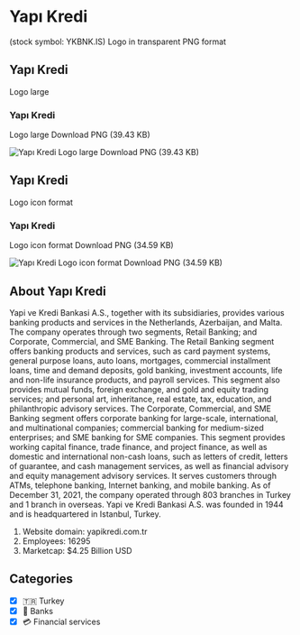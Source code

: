 # Yapı Kredi
 (stock symbol: YKBNK.IS) Logo in transparent PNG format

## Yapı Kredi
 Logo large

### Yapı Kredi
 Logo large Download PNG (39.43 KB)

![Yapı Kredi
 Logo large Download PNG (39.43 KB)](/img/orig/YKBNK.IS_BIG-613b2aa9.png)

## Yapı Kredi
 Logo icon format

### Yapı Kredi
 Logo icon format Download PNG (34.59 KB)

![Yapı Kredi
 Logo icon format Download PNG (34.59 KB)](/img/orig/YKBNK.IS-592344d6.png)

## About Yapı Kredi


Yapi ve Kredi Bankasi A.S., together with its subsidiaries, provides various banking products and services in the Netherlands, Azerbaijan, and Malta. The company operates through two segments, Retail Banking; and Corporate, Commercial, and SME Banking. The Retail Banking segment offers banking products and services, such as card payment systems, general purpose loans, auto loans, mortgages, commercial installment loans, time and demand deposits, gold banking, investment accounts, life and non-life insurance products, and payroll services. This segment also provides mutual funds, foreign exchange, and gold and equity trading services; and personal art, inheritance, real estate, tax, education, and philanthropic advisory services. The Corporate, Commercial, and SME Banking segment offers corporate banking for large-scale, international, and multinational companies; commercial banking for medium-sized enterprises; and SME banking for SME companies. This segment provides working capital finance, trade finance, and project finance, as well as domestic and international non-cash loans, such as letters of credit, letters of guarantee, and cash management services, as well as financial advisory and equity management advisory services. It serves customers through ATMs, telephone banking, Internet banking, and mobile banking. As of December 31, 2021, the company operated through 803 branches in Turkey and 1 branch in overseas. Yapi ve Kredi Bankasi A.S. was founded in 1944 and is headquartered in Istanbul, Turkey.

1. Website domain: yapikredi.com.tr
2. Employees: 16295
3. Marketcap: $4.25 Billion USD


## Categories
- [x] 🇹🇷 Turkey
- [x] 🏦 Banks
- [x] 💳 Financial services
